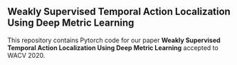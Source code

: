 ## Weakly Supervised Temporal Action Localization Using Deep Metric Learning

This repository contains Pytorch code for our paper **Weakly Supervised Temporal Action Localization Using Deep Metric Learning** accepted to WACV 2020.

